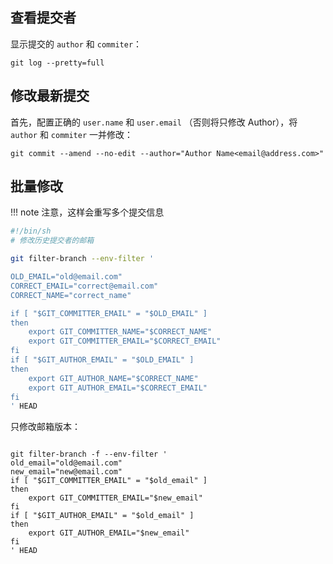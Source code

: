 ## 查看提交者

显示提交的 `author` 和 `commiter`：

```git
git log --pretty=full
```

## 修改最新提交

首先，配置正确的 `user.name` 和 `user.email` （否则将只修改 Author），将 `author` 和 `commiter` 一并修改：

```shell
git commit --amend --no-edit --author="Author Name<email@address.com>"
```

## 批量修改

!!! note
	 注意，这样会重写多个提交信息

```bash
#!/bin/sh
# 修改历史提交者的邮箱

git filter-branch --env-filter '

OLD_EMAIL="old@email.com"
CORRECT_EMAIL="correct@email.com"
CORRECT_NAME="correct_name"

if [ "$GIT_COMMITTER_EMAIL" = "$OLD_EMAIL" ]
then
    export GIT_COMMITTER_NAME="$CORRECT_NAME"
    export GIT_COMMITTER_EMAIL="$CORRECT_EMAIL"
fi
if [ "$GIT_AUTHOR_EMAIL" = "$OLD_EMAIL" ]
then
    export GIT_AUTHOR_NAME="$CORRECT_NAME"
    export GIT_AUTHOR_EMAIL="$CORRECT_EMAIL"
fi
' HEAD
```

只修改邮箱版本：

```shell

git filter-branch -f --env-filter '
old_email="old@email.com"
new_email="new@email.com"
if [ "$GIT_COMMITTER_EMAIL" = "$old_email" ]
then
    export GIT_COMMITTER_EMAIL="$new_email"
fi
if [ "$GIT_AUTHOR_EMAIL" = "$old_email" ]
then
    export GIT_AUTHOR_EMAIL="$new_email"
fi
' HEAD
```
